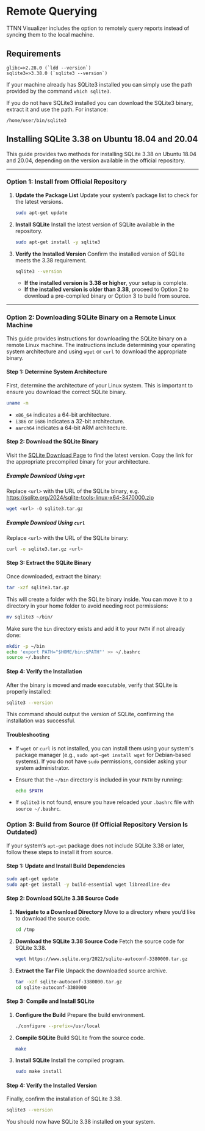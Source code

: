 # Remote Querying

TTNN Visualizer includes the option to remotely query reports instead of syncing them to the local machine.

## Requirements

```
glibc=>2.28.0 (`ldd --version`)
sqlite3=>3.38.0 (`sqlite3 --version`)
```

If your machine already has SQLite3 installed you can simply use the path provided by the command `which sqlite3`.

If you do not have SQLite3  installed you can download the SQLite3 binary, extract it and use the path. For instance:

`/home/user/bin/sqlite3`

## Installing SQLite 3.38 on Ubuntu 18.04 and 20.04

This guide provides two methods for installing SQLite 3.38 on Ubuntu 18.04 and 20.04, depending on the version available in the official repository.

---

### Option 1: Install from Official Repository

1. **Update the Package List**
   Update your system’s package list to check for the latest versions.

   ```bash
   sudo apt-get update
   ```

2. **Install SQLite**
   Install the latest version of SQLite available in the repository.

   ```bash
   sudo apt-get install -y sqlite3
   ```

3. **Verify the Installed Version**
   Confirm the installed version of SQLite meets the 3.38 requirement.

   ```bash
   sqlite3 --version
   ```

   - **If the installed version is 3.38 or higher**, your setup is complete.
   - **If the installed version is older than 3.38**, proceed to Option 2 to download a pre-compiled binary or Option 3 to build from source.

---

### Option 2: Downloading SQLite Binary on a Remote Linux Machine

This guide provides instructions for downloading the SQLite binary on a remote Linux machine. The instructions include determining your operating system architecture and using `wget` or `curl` to download the appropriate binary.

#### Step 1: Determine System Architecture

First, determine the architecture of your Linux system. This is important to ensure you download the correct SQLite binary.

```bash
uname -m
```

- `x86_64` indicates a 64-bit architecture.
- `i386` or `i686` indicates a 32-bit architecture.
- `aarch64` indicates a 64-bit ARM architecture.

#### Step 2: Download the SQLite Binary

Visit the [SQLite Download Page](https://sqlite.org/download.html) to find the latest version. Copy the link for the appropriate precompiled binary for your architecture.

##### Example Download Using `wget`

Replace `<url>` with the URL of the SQLite binary, e.g. <https://sqlite.org/2024/sqlite-tools-linux-x64-3470000.zip>

```bash
wget <url> -O sqlite3.tar.gz
```

##### Example Download Using `curl`

Replace `<url>` with the URL of the SQLite binary:

```bash
curl -o sqlite3.tar.gz <url>
```

#### Step 3: Extract the SQLite Binary

Once downloaded, extract the binary:

```bash
tar -xzf sqlite3.tar.gz
```

This will create a folder with the SQLite binary inside. You can move it to a directory in your home folder to avoid needing root permissions:

```bash
mv sqlite3 ~/bin/
```

Make sure the `bin` directory exists and add it to your `PATH` if not already done:

```bash
mkdir -p ~/bin
echo 'export PATH="$HOME/bin:$PATH"' >> ~/.bashrc
source ~/.bashrc
```

#### Step 4: Verify the Installation

After the binary is moved and made executable, verify that SQLite is properly installed:

```bash
sqlite3 --version
```

This command should output the version of SQLite, confirming the installation was successful.

#### Troubleshooting

- If `wget` or `curl` is not installed, you can install them using your system's package manager (e.g., `sudo apt-get install wget` for Debian-based systems). If you do not have `sudo` permissions, consider asking your system administrator.
- Ensure that the `~/bin` directory is included in your `PATH` by running:

  ```bash
  echo $PATH
  ```

- If `sqlite3` is not found, ensure you have reloaded your `.bashrc` file with `source ~/.bashrc`.

### Option 3: Build from Source (If Official Repository Version Is Outdated)

If your system’s `apt-get` package does not include SQLite 3.38 or later, follow these steps to install it from source.

#### Step 1: Update and Install Build Dependencies

```bash
sudo apt-get update
sudo apt-get install -y build-essential wget libreadline-dev
```

#### Step 2: Download SQLite 3.38 Source Code

1. **Navigate to a Download Directory**
   Move to a directory where you’d like to download the source code.

   ```bash
   cd /tmp
   ```

2. **Download the SQLite 3.38 Source Code**
   Fetch the source code for SQLite 3.38.

   ```bash
   wget https://www.sqlite.org/2022/sqlite-autoconf-3380000.tar.gz
   ```

3. **Extract the Tar File**
   Unpack the downloaded source archive.

   ```bash
   tar -xzf sqlite-autoconf-3380000.tar.gz
   cd sqlite-autoconf-3380000
   ```

#### Step 3: Compile and Install SQLite

1. **Configure the Build**
   Prepare the build environment.

   ```bash
   ./configure --prefix=/usr/local
   ```

2. **Compile SQLite**
   Build SQLite from the source code.

   ```bash
   make
   ```

3. **Install SQLite**
   Install the compiled program.

   ```bash
   sudo make install
   ```

#### Step 4: Verify the Installed Version

Finally, confirm the installation of SQLite 3.38.

```bash
sqlite3 --version
```

You should now have SQLite 3.38 installed on your system.
